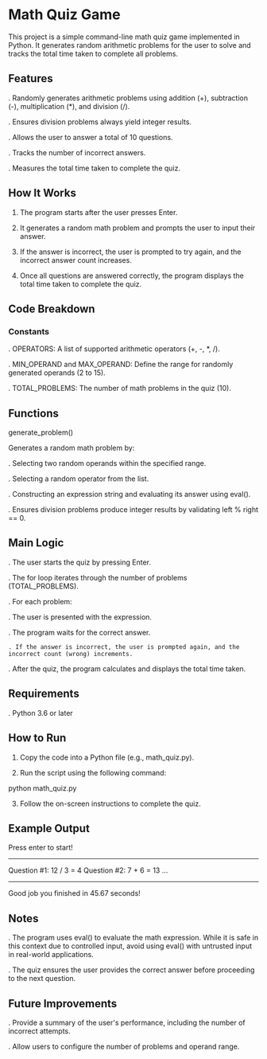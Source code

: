 # Math Quiz Game

This project is a simple command-line math quiz game implemented in Python. It generates random arithmetic problems for the user to solve and tracks the total time taken to complete all problems.

## Features

. Randomly generates arithmetic problems using addition (+), subtraction (-), multiplication (*), and division (/).

. Ensures division problems always yield integer results.

. Allows the user to answer a total of 10 questions.

. Tracks the number of incorrect answers.

. Measures the total time taken to complete the quiz.

## How It Works

1. The program starts after the user presses Enter.

2. It generates a random math problem and prompts the user to input their answer.

3. If the answer is incorrect, the user is prompted to try again, and the incorrect answer count increases.

4. Once all questions are answered correctly, the program displays the total time taken to complete the quiz.

## Code Breakdown

### Constants

. OPERATORS: A list of supported arithmetic operators (+, -, *, /).

. MIN_OPERAND and MAX_OPERAND: Define the range for randomly generated operands (2 to 15).

. TOTAL_PROBLEMS: The number of math problems in the quiz (10).

## Functions

generate_problem()

Generates a random math problem by:

. Selecting two random operands within the specified range.

. Selecting a random operator from the list.

. Constructing an expression string and evaluating its answer using eval().

. Ensures division problems produce integer results by validating left % right == 0.

## Main Logic

. The user starts the quiz by pressing Enter.

. The for loop iterates through the number of problems (TOTAL_PROBLEMS).

. For each problem:

   . The user is presented with the expression.

   . The program waits for the correct answer.

    . If the answer is incorrect, the user is prompted again, and the incorrect count (wrong) increments.

. After the quiz, the program calculates and displays the total time taken.

## Requirements

. Python 3.6 or later

## How to Run

1. Copy the code into a Python file (e.g., math_quiz.py).

2. Run the script using the following command:

python math_quiz.py

3. Follow the on-screen instructions to complete the quiz.

## Example Output

Press enter to start!
____________
Question #1: 12 / 3 = 4
Question #2: 7 + 6 = 13
...
_________
Good job you finished in 45.67 seconds!

## Notes

. The program uses eval() to evaluate the math expression. While it is safe in this context due to controlled input, avoid using eval() with untrusted input in real-world applications.

. The quiz ensures the user provides the correct answer before proceeding to the next question.

## Future Improvements

. Provide a summary of the user's performance, including the number of incorrect attempts.

. Allow users to configure the number of problems and operand range.


